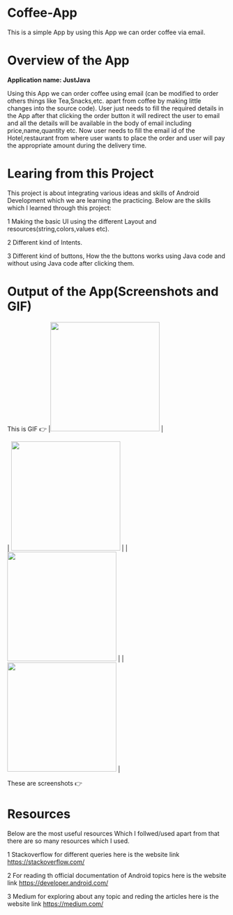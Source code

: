 # Coffee-App 
This is a simple App by using this App we can order coffee via email.
# Overview of the App
**Application name: JustJava**

Using this App we can order coffee using email (can be modified to order others things like Tea,Snacks,etc. apart from coffee by making little changes into the source code). User just needs to fill the required details in the App after that clicking the order button  it will redirect the user to email and all the details will be available in the body of email including price,name,quantity etc.
Now user needs to fill the email id of the Hotel,restaurant from where user wants to place the order and user will pay the appropriate amount during the delivery time.

# Learing from this Project
This project is about integrating various ideas and skills of Android Development which we are learning the practicing. Below are the skills which I learned through this project:

1 Making the basic UI using the different Layout and resources(string,colors,values etc).

2 Different kind of Intents.

3 Different kind of buttons, How the the buttons works using Java code and without using Java code after clicking them.
# Output of the App(Screenshots and GIF)
This is GIF 👉 |<img src="https://user-images.githubusercontent.com/66202099/99792675-70361200-2b4d-11eb-8477-876ba5f16c8b.gif" width="250"> |

| <img src="https://user-images.githubusercontent.com/66202099/99792819-a83d5500-2b4d-11eb-9dd1-6275e545ff90.jpeg" width="250"> |
| <img src="https://user-images.githubusercontent.com/66202099/99794417-23076f80-2b50-11eb-9b03-b1468c7f5ee4.jpeg" width="250"> |
| <img src="https://user-images.githubusercontent.com/66202099/99792924-db7fe400-2b4d-11eb-90ba-2aef10fb55b6.jpeg" width="250"> |

These are screenshots 👉
# Resources 
Below are the most useful resources Which I follwed/used apart from that there are so many resources which I used.

1 Stackoverflow for different queries here is the website link https://stackoverflow.com/

2 For reading th official documentation of Android topics here is the website link https://developer.android.com/

3 Medium for exploring about any topic and reding the articles here is the website link https://medium.com/
